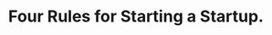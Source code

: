 ---
layout: post
title: "Four Rules for Starting a Startup."
summary: Five years, four lessons. Notes to self for the next time at bat.
alt-link: https://medium.com/@prlambert/four-rules-for-starting-a-startup-7f54d2e0e20c
post-image: /images/rulers.jpg
---